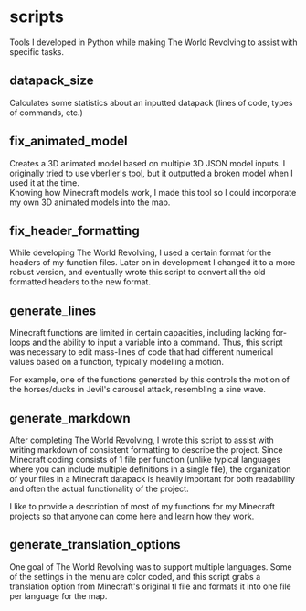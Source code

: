 # scripts
Tools I developed in Python while making The World Revolving to assist with specific tasks.

## datapack_size
Calculates some statistics about an inputted datapack (lines of code, types of commands, etc.)

## fix_animated_model
Creates a 3D animated model based on multiple 3D JSON model inputs.  I originally tried to use [vberlier's tool](https://vberlier.github.io/animated-models/), but it outputted a broken model when I used it at the time.  
Knowing how Minecraft models work, I made this tool so I could incorporate my own 3D animated models into the map.

## fix_header_formatting
While developing The World Revolving, I used a certain format for the headers of my function files.  Later on in development I changed it to a more robust version, and eventually wrote this script to convert all the old formatted headers to the new format.

## generate_lines
Minecraft functions are limited in certain capacities, including lacking for-loops and the ability to input a variable into a command.  Thus, this script was necessary to edit mass-lines of code that had different numerical values based on a function, typically modelling a motion.

For example, one of the functions generated by this controls the motion of the horses/ducks in Jevil's carousel attack, resembling a sine wave.

## generate_markdown
After completing The World Revolving, I wrote this script to assist with writing markdown of consistent formatting to describe the project.  Since Minecraft coding consists of 1 file per function (unlike typical languages where you can include multiple definitions in a single file), the organization of your files in a Minecraft datapack is heavily important for both readability and often the actual functionality of the project.

I like to provide a description of most of my functions for my Minecraft projects so that anyone can come here and learn how they work.

## generate_translation_options
One goal of The World Revolving was to support multiple languages.  Some of the settings in the menu are color coded, and this script grabs a translation option from Minecraft's original tl file and formats it into one file per language for the map.
